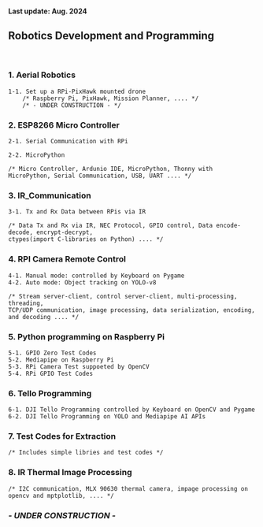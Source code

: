 <h4>Last update:  Aug. 2024</h4>

<h2> Robotics Development and Programming</h2>

<br/>
<h3>1. Aerial Robotics </h3>

    1-1. Set up a RPi-PixHawk mounted drone
        /* Raspberry Pi, PixHawk, Mission Planner, .... */
        /* - UNDER CONSTRUCTION - */  

<h3>2. ESP8266 Micro Controller</h3>
    
    2-1. Serial Communication with RPi 

    2-2. MicroPython 

    /* Micro Controller, Ardunio IDE, MicroPython, Thonny with MicroPython, Serial Communication, USB, UART .... */

<h3>3. IR_Communication</h3>

    3-1. Tx and Rx Data between RPis via IR

    /* Data Tx and Rx via IR, NEC Protocol, GPIO control, Data encode-decode, encrypt-decrypt, 
    ctypes(import C-libraries on Python) .... */

<h3>4. RPI Camera Remote Control</h3>

    4-1. Manual mode: controlled by Keyboard on Pygame
    4-2. Auto mode: Object tracking on YOLO-v8
        
    /* Stream server-client, control server-client, multi-processing, threading, 
    TCP/UDP communication, image processing, data serialization, encoding, and decoding .... */ 

<h3>5. Python programming on Raspberry Pi</h3>

    5-1. GPIO Zero Test Codes
    5-2. Mediapipe on Raspberry Pi
    5-3. RPi Camera Test suppoeted by OpenCV
    5-4. RPi GPIO Test Codes

<h3>6. Tello Programming</h3>

    6-1. DJI Tello Programming controlled by Keyboard on OpenCV and Pygame
    6-2. DJI Tello Programming on YOLO and Mediapipe AI APIs

<h3>7. Test Codes for Extraction</h3>
    
    /* Includes simple libries and test codes */

<h3>8. IR Thermal Image Processing </h3>
    
    /* I2C communication, MLX 90630 thermal camera, impage processing on opencv and mptplotlib, .... */

<em><h3> - UNDER CONSTRUCTION - </h3></em>